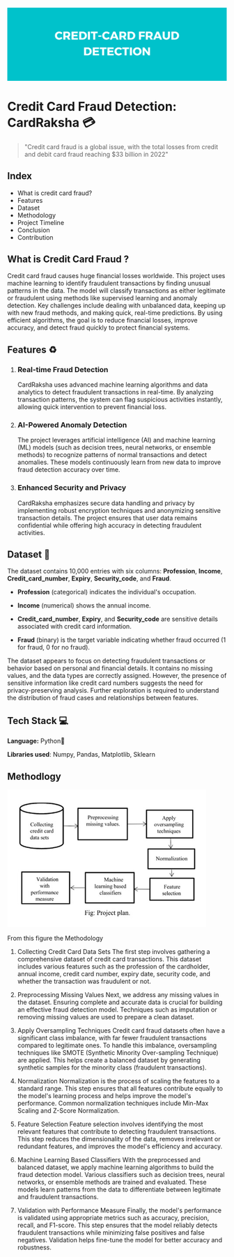 
![Logo](https://github.com/mmahesh09/Credit-Card-Fraud-Detection/blob/3a0260e1b2123ca4b70b704110e74eb0744ad259/Credit-Card%20fraud%20detection.png)

# Credit Card Fraud Detection: CardRaksha 💳


> "Credit card fraud is a global issue, with the total losses from credit and debit card fraud reaching $33 billion in 2022"

## Index
* What is credit card fraud?
* Features
* Dataset
* Methodology
* Project Timeline
* Conclusion
* Contribution

 ## What is Credit Card Fraud ? 
Credit card fraud causes huge financial losses worldwide. This project uses machine learning to identify fraudulent transactions by finding unusual patterns in the data. The model will classify transactions as either legitimate or fraudulent using methods like supervised learning and anomaly detection. Key challenges include dealing with unbalanced data, keeping up with new fraud methods, and making quick, real-time predictions. By using efficient algorithms, the goal is to reduce financial losses, improve accuracy, and detect fraud quickly to protect financial systems.


## Features ♻️

1. ### Real-time Fraud Detection
   CardRaksha uses advanced machine learning algorithms and data analytics to detect fraudulent transactions in real-time. By analyzing transaction patterns, the system can flag suspicious activities instantly, allowing quick intervention to prevent financial loss.

2. ### AI-Powered Anomaly Detection
   The project leverages artificial intelligence (AI) and machine learning (ML) models (such as decision trees, neural networks, or ensemble methods) to recognize patterns of normal transactions and detect anomalies. These models continuously learn from new data to improve fraud detection accuracy over time.

3. ### Enhanced Security and Privacy
   CardRaksha emphasizes secure data handling and privacy by implementing robust encryption techniques and anonymizing sensitive transaction details. The project ensures that user data remains confidential while offering high accuracy in detecting fraudulent activities.

## Dataset 📂

The dataset contains 10,000 entries with six columns: **Profession**, **Income**, **Credit_card_number**, **Expiry**, **Security_code**, and **Fraud**.

- **Profession** (categorical) indicates the individual's occupation.
- **Income** (numerical) shows the annual income.
- **Credit_card_number**, **Expiry**, and **Security_code** are sensitive details associated with credit card information.

- **Fraud** (binary) is the target variable indicating whether fraud occurred (1 for fraud, 0 for no fraud).

The dataset appears to focus on detecting fraudulent transactions or behavior based on personal and financial details. It contains no missing values, and the data types are correctly assigned. However, the 
presence of sensitive information like credit card numbers suggests the need for privacy-preserving analysis. Further exploration is required to understand the distribution of fraud cases and relationships 
between features.


## Tech Stack 💻

**Language:** Python🐍

**Libraries used**: Numpy, Pandas, Matplotlib, Sklearn


## Methodlogy
![Methodlogy](https://github.com/mmahesh09/Credit-Card-Fraud-Detection/blob/1175e223b7575c4e05876b83336da37f9c7f1a9c/methodlogy.jpg)

From this figure the Methodology 
1. Collecting Credit Card Data Sets
The first step involves gathering a comprehensive dataset of credit card transactions. This dataset includes various features such as the profession of the cardholder, annual income, credit card number, expiry date, security code, and whether the transaction was fraudulent or not.

2. Preprocessing Missing Values
Next, we address any missing values in the dataset. Ensuring complete and accurate data is crucial for building an effective fraud detection model. Techniques such as imputation or removing missing values are used to prepare a clean dataset.

3. Apply Oversampling Techniques
Credit card fraud datasets often have a significant class imbalance, with far fewer fraudulent transactions compared to legitimate ones. To handle this imbalance, oversampling techniques like SMOTE (Synthetic Minority Over-sampling Technique) are applied. This helps create a balanced dataset by generating synthetic samples for the minority class (fraudulent transactions).

4. Normalization
Normalization is the process of scaling the features to a standard range. This step ensures that all features contribute equally to the model's learning process and helps improve the model's performance. Common normalization techniques include Min-Max Scaling and Z-Score Normalization.

5. Feature Selection
Feature selection involves identifying the most relevant features that contribute to detecting fraudulent transactions. This step reduces the dimensionality of the data, removes irrelevant or redundant features, and improves the model's efficiency and accuracy.

6. Machine Learning Based Classifiers
With the preprocessed and balanced dataset, we apply machine learning algorithms to build the fraud detection model. Various classifiers such as decision trees, neural networks, or ensemble methods are trained and evaluated. These models learn patterns from the data to differentiate between legitimate and fraudulent transactions.

7. Validation with Performance Measure
Finally, the model's performance is validated using appropriate metrics such as accuracy, precision, recall, and F1-score. This step ensures that the model reliably detects fraudulent transactions while minimizing false positives and false negatives. Validation helps fine-tune the model for better accuracy and robustness.



